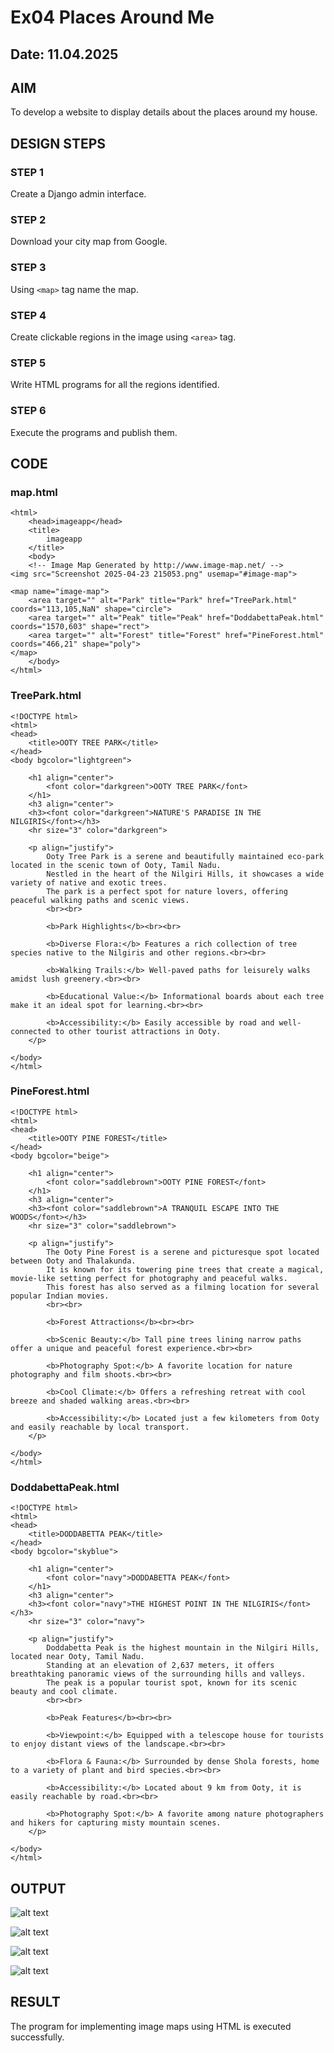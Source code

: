 # Ex04 Places Around Me
## Date: 11.04.2025

## AIM
To develop a website to display details about the places around my house.

## DESIGN STEPS

### STEP 1
Create a Django admin interface.

### STEP 2
Download your city map from Google.

### STEP 3
Using ```<map>``` tag name the map.

### STEP 4
Create clickable regions in the image using ```<area>``` tag.

### STEP 5
Write HTML programs for all the regions identified.

### STEP 6
Execute the programs and publish them.

## CODE
### map.html
```
<html>
    <head>imageapp</head>
    <title>
        imageapp
    </title>
    <body>
    <!-- Image Map Generated by http://www.image-map.net/ -->
<img src="Screenshot 2025-04-23 215053.png" usemap="#image-map">

<map name="image-map">
    <area target="" alt="Park" title="Park" href="TreePark.html" coords="113,105,NaN" shape="circle">
    <area target="" alt="Peak" title="Peak" href="DoddabettaPeak.html" coords="1570,603" shape="rect">
    <area target="" alt="Forest" title="Forest" href="PineForest.html" coords="466,21" shape="poly">
</map>
    </body>
</html>

```
### TreePark.html
```
<!DOCTYPE html>
<html>
<head>
    <title>OOTY TREE PARK</title>
</head>
<body bgcolor="lightgreen">

    <h1 align="center">
        <font color="darkgreen">OOTY TREE PARK</font>
    </h1>
    <h3 align="center">
    <h3><font color="darkgreen">NATURE'S PARADISE IN THE NILGIRIS</font></h3>
    <hr size="3" color="darkgreen">

    <p align="justify">
        Ooty Tree Park is a serene and beautifully maintained eco-park located in the scenic town of Ooty, Tamil Nadu.
        Nestled in the heart of the Nilgiri Hills, it showcases a wide variety of native and exotic trees.
        The park is a perfect spot for nature lovers, offering peaceful walking paths and scenic views.
        <br><br>

        <b>Park Highlights</b><br><br>

        <b>Diverse Flora:</b> Features a rich collection of tree species native to the Nilgiris and other regions.<br><br>

        <b>Walking Trails:</b> Well-paved paths for leisurely walks amidst lush greenery.<br><br>

        <b>Educational Value:</b> Informational boards about each tree make it an ideal spot for learning.<br><br>

        <b>Accessibility:</b> Easily accessible by road and well-connected to other tourist attractions in Ooty.
    </p>

</body>
</html>

```
### PineForest.html
```
<!DOCTYPE html>
<html>
<head>
    <title>OOTY PINE FOREST</title>
</head>
<body bgcolor="beige">

    <h1 align="center">
        <font color="saddlebrown">OOTY PINE FOREST</font>
    </h1>
    <h3 align="center">
    <h3><font color="saddlebrown">A TRANQUIL ESCAPE INTO THE WOODS</font></h3>
    <hr size="3" color="saddlebrown">

    <p align="justify">
        The Ooty Pine Forest is a serene and picturesque spot located between Ooty and Thalakunda.
        It is known for its towering pine trees that create a magical, movie-like setting perfect for photography and peaceful walks.
        This forest has also served as a filming location for several popular Indian movies.
        <br><br>

        <b>Forest Attractions</b><br><br>

        <b>Scenic Beauty:</b> Tall pine trees lining narrow paths offer a unique and peaceful forest experience.<br><br>

        <b>Photography Spot:</b> A favorite location for nature photography and film shoots.<br><br>

        <b>Cool Climate:</b> Offers a refreshing retreat with cool breeze and shaded walking areas.<br><br>

        <b>Accessibility:</b> Located just a few kilometers from Ooty and easily reachable by local transport.
    </p>

</body>
</html>

```
### DoddabettaPeak.html
```
<!DOCTYPE html>
<html>
<head>
    <title>DODDABETTA PEAK</title>
</head>
<body bgcolor="skyblue">

    <h1 align="center">
        <font color="navy">DODDABETTA PEAK</font>
    </h1>
    <h3 align="center">
    <h3><font color="navy">THE HIGHEST POINT IN THE NILGIRIS</font></h3>
    <hr size="3" color="navy">

    <p align="justify">
        Doddabetta Peak is the highest mountain in the Nilgiri Hills, located near Ooty, Tamil Nadu.
        Standing at an elevation of 2,637 meters, it offers breathtaking panoramic views of the surrounding hills and valleys.
        The peak is a popular tourist spot, known for its scenic beauty and cool climate.
        <br><br>

        <b>Peak Features</b><br><br>

        <b>Viewpoint:</b> Equipped with a telescope house for tourists to enjoy distant views of the landscape.<br><br>

        <b>Flora & Fauna:</b> Surrounded by dense Shola forests, home to a variety of plant and bird species.<br><br>

        <b>Accessibility:</b> Located about 9 km from Ooty, it is easily reachable by road.<br><br>

        <b>Photography Spot:</b> A favorite among nature photographers and hikers for capturing misty mountain scenes.
    </p>

</body>
</html>

```
## OUTPUT
![alt text](<Screenshot 2025-04-24 134757.png>)

![alt text](<Screenshot 2025-04-24 134854.png>)

![alt text](<Screenshot 2025-04-24 135053.png>)

![alt text](<Screenshot 2025-04-24 135023.png>)


## RESULT
The program for implementing image maps using HTML is executed successfully.
